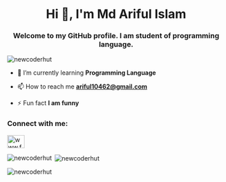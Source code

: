 <h1 align="center">Hi 👋, I'm Md Ariful Islam</h1>
<h3 align="center">Welcome to my GitHub profile. I am student of programming language.</h3>

<p align="left"> <img src="https://komarev.com/ghpvc/?username=newcoderhut&label=Profile%20views&color=0e75b6&style=flat" alt="newcoderhut" /> </p>

- 🌱 I’m currently learning **Programming Language**

- 📫 How to reach me **ariful10462@gmail.com**

- ⚡ Fun fact **I am funny**

<h3 align="left">Connect with me:</h3>
<p align="left">
<a href="https://fb.com/www.facebook.com/ariful462" target="blank"><img align="center" src="https://raw.githubusercontent.com/rahuldkjain/github-profile-readme-generator/master/src/images/icons/Social/facebook.svg" alt="www.facebook.com/ariful462" height="30" width="40" /></a>
</p>

<p><img align="left" src="https://github-readme-stats.vercel.app/api/top-langs?username=newcoderhut&show_icons=true&locale=en&layout=compact" alt="newcoderhut" /></p>

<p>&nbsp;<img align="center" src="https://github-readme-stats.vercel.app/api?username=newcoderhut&show_icons=true&locale=en" alt="newcoderhut" /></p>

<p><img align="center" src="https://github-readme-streak-stats.herokuapp.com/?user=newcoderhut&" alt="newcoderhut" /></p>

